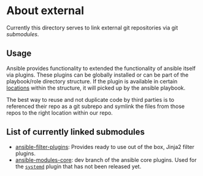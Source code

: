# About external

Currently this directory serves to link external git repositories via git *submodules*. 

## Usage

Ansible provides functionality to extended the functionality of ansible itself via plugins. These plugins can be globally installed or can be part of the playbook/role directory structure. If the plugin is available in certain [locations](http://docs.ansible.com/ansible/developing_plugins.html) within the structure, it will picked up by the ansible playbook.

The best way to reuse and not duplicate code by third parties is to referenced their repo as a git subrepo and symlink the files from those repos to the right location within our repo.

## List of currently linked submodules

* [ansible-filter-plugins](https://github.com/lxhunter/ansible-filter-plugins.git): Provides ready to use out of the box, Jinja2 filter plugins. 
* [ansible-modules-core](https://github.com/ansible/ansible-modules-core.git): dev branch of the ansible core plugins. Used for the [`systemd`](https://docs.ansible.com/ansible/systemd_module.html) plugin that has not been released yet.


